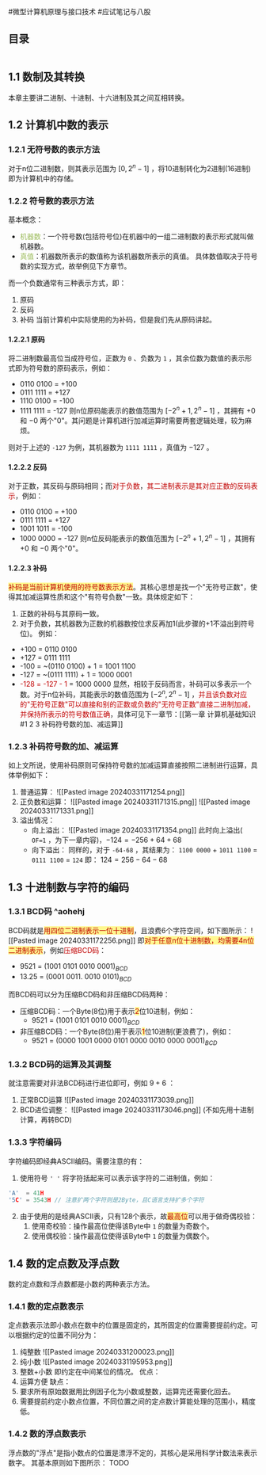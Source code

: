 #微型计算机原理与接口技术 #应试笔记与八股 

## 目录

```toc
```

## 1.1 数制及其转换

本章主要讲二进制、十进制、十六进制及其之间互相转换。

## 1.2 计算机中数的表示

### 1.2.1 无符号数的表示方法

对于n位二进制数，则其表示范围为 $[0, 2^{n}-1]$ ，将10进制转化为2进制(16进制)即为计算机中的存储。

### 1.2.2 符号数的表示方法

基本概念：
- <font color="#9bbb59">机器数</font>：一个符号数(包括符号位)在机器中的一组二进制数的表示形式就叫做机器数。
- <font color="#9bbb59">真值</font>：机器数所表示的数值称为该机器数所表示的真值。
具体数值取决于符号数的实现方式，故举例见下方章节。

而一个负数通常有三种表示方式，即：
1. 原码
2. 反码
3. 补码
当前计算机中实际使用的为补码，但是我们先从原码讲起。

#### 1.2.2.1 原码

将二进制数最高位当成符号位，正数为 `0` 、负数为 `1` ，其余位数为数值的表示形式即为符号数的原码表示，例如：
- 0110 0100 = +100
- 0111 1111 = +127
- 1110 0100 = -100
- 1111 1111 = -127
则n位原码能表示的数值范围为 $[-2^{n} + 1, 2^{n} - 1]$ ，其拥有 $+0$ 和 $-0$ 两个"0"。其问题是计算机进行加减运算时需要两套逻辑处理，较为麻烦。

则对于上述的 `-127` 为例，其机器数为 `1111 1111` ，真值为 $-127$ 。

#### 1.2.2.2 反码

对于正数，其反码与原码相同；而<font color="#c00000">对于负数</font>，<font color="#c00000">其二进制表示是其对应正数的反码表示</font>，例如：
- 0110 0100 = +100
- 0111 1111 = +127
- 1001 1011 = -100
- 1000 0000 = -127
则n位反码能表示的数值范围为 $[-2^{n} + 1, 2^{n} - 1]$ ，其拥有 $+0$ 和 $-0$ 两个"0"。

#### 1.2.2.3 补码

<span style="background:#fff88f"><font color="#c00000">补码是当前计算机使用的符号数表示方法</font></span>。其核心思想是找一个"无符号正数"，使得其加减运算性质和这个"有符号负数"一致。具体规定如下：
1. 正数的补码与其原码一致。
2. 对于负数，其机器数为正数的机器数按位求反再加1(此步骤的+1不溢出到符号位)。
例如：
- +100 = 0110 0100
- +127 = 0111 1111
- -100 = ~(0110 0100) + 1 = 1001 1100
- -127 = ~(0111 1111) + 1 = 1000 0001
- <font color="#c00000">-128 = -127 - 1</font> = 1000 0000
显然，相较于反码而言，补码可以多表示一个数。对于n位补码，其能表示的数值范围为 $[-2^{n}, 2^{n} - 1]$ ，<font color="#c00000">并且该负数对应的"无符号正数"可以直接和别的正数或负数的"无符号正数"直接二进制加减，并保持所表示的符号数值正确</font>，具体可见下一章节：[[第一章 计算机基础知识#1 2 3 补码符号数的加、减运算]]

### 1.2.3 补码符号数的加、减运算

如上文所说，使用补码原则可保持符号数的加减运算直接按照二进制进行运算，具体举例如下：
1. 普通运算：
	![[Pasted image 20240331171254.png]]
2. 正负数和运算：
	![[Pasted image 20240331171315.png]]
	![[Pasted image 20240331171331.png]]
3. 溢出情况：
	- 向上溢出：
		![[Pasted image 20240331171354.png]]
		此时向上溢出( `OF=1` ，为下一章内容)，$-124=-256+64+68$
	- 向下溢出：
		同样的，对于 `-64-68` ，其结果为：
			`1100 0000` + `1011 1100` = `0111 1100` = `124`
		即： $124 = 256-64-68$

## 1.3 十进制数与字符的编码

### 1.3.1 BCD码 ^aohehj

BCD码就是<span style="background:#fff88f"><font color="#c00000">用四位二进制表示一位十进制</font></span>，且浪费6个字符空间，如下图所示：
	![[Pasted image 20240331172256.png]]
即<span style="background:#fff88f"><font color="#c00000">对于任意n位十进制数，均需要4n位二进制表示</font></span>，例如<font color="#c00000">压缩BCD码</font>：
- 9521 = $(1001\ 0101\ 0010\ 0001)_{BCD}$
- 13.25 = $(0001\ 0011.\ 0010\ 0101)_{BCD}$

而BCD码可以分为压缩BCD码和非压缩BCD码两种：
- 压缩BCD码：一个Byte(8位)用于表示<span style="background:#fff88f"><font color="#c00000">2</font></span>位10进制，例如：
	- 9521 = $(1001\ 0101\ 0010\ 0001)_{BCD}$
- 非压缩BCD码：一个Byte(8位)用于表示<span style="background:#fff88f"><font color="#c00000">1</font></span>位10进制(更浪费了)，例如：
	- 9521 = $(0000\ 1001\ 0000\ 0101\ 0000\ 0010\ 0000\ 0001)_{BCD}$

### 1.3.2 BCD码的运算及其调整

就注意需要对非法BCD码进行进位即可，例如 $9+6$ ：
1. 正常BCD运算
	![[Pasted image 20240331173039.png]]
2. BCD进位调整：
	![[Pasted image 20240331173046.png]]
(不如先用十进制计算，再转BCD)

### 1.3.3 字符编码

字符编码即经典ASCII编码。需要注意的有：
1. 使用符号 `' '` 将字符括起来可以表示该字符的二进制值，例如：
```C
'A'  = 41H
'5C' = 3543H // 注意扩两个字符则是2Byte，且C语言支持扩多个字符
```
2. 由于使用的是经典ASCII表，只有128个表示，故<span style="background:#fff88f"><font color="#c00000">最高位</font></span>可以用于做奇偶校验：
	1. 使用奇校验：操作最高位使得该Byte中 `1` 的数量为奇数个。
	2. 使用偶校验：操作最高位使得该Byte中 `1` 的数量为偶数个。

## 1.4 数的定点数及浮点数

数的定点数和浮点数都是小数的两种表示方法。

### 1.4.1 数的定点数表示

定点数表示法即小数点在数中的位置是固定的，其所固定的位置需要提前约定。可以根据约定的位置不同分为：
1. 纯整数
	![[Pasted image 20240331200023.png]]
2. 纯小数
	![[Pasted image 20240331195953.png]]
3. 整数+小数
	即约定在中间某位的情况。
优点：
1. 运算方便
缺点：
1. 要求所有原始数据用比例因子化为小数或整数，运算完还需要化回去。
2. 需要提前约定小数点位置，不同位置之间的定点数计算能处理的范围小，精度低。

### 1.4.2 数的浮点数表示

浮点数的"浮点"是指小数点的位置是漂浮不定的，其核心是采用科学计数法来表示数字。
其基本原则如下图所示：
	TODO